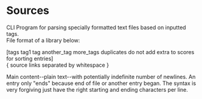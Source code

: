 # Sources
CLI Program for parsing specially formatted text files based on inputted tags.                       
File format of a library below:

[tags tag1 tag another_tag more_tags duplicates do not add extra to scores for sorting entries]                         
{ source links separated by whitespace }

Main content--plain text--with potentially indefinite number of newlines.
An entry only "ends" because end of file or another entry began.
The syntax is very forgiving just have the right starting and ending characters per line.
